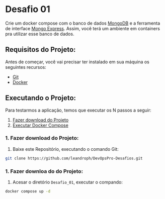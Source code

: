 # Desafio 01

Crie um docker compose com o banco de dados [MongoDB](https://www.mongodb.com/) e a ferramenta de interface [Mongo Express](https://github.com/mongo-express/mongo-express). 
Assim, você terá um ambiente em containers pra utilizar esse banco de dados.

## Requisitos do Projeto:

Antes de começar, você vai precisar ter instalado em sua máquina os seguintes recursos:

- [Git](https://git-scm.com/downloads)
- [Docker](https://docs.docker.com/get-docker/)

## Executando o Projeto:

Para testarmos a aplicação, temos que executar os N passos a seguir:

1. [Fazer download do Projeto](#download-github)
2. [Executar Docker Compose](#docker-compose)

<a name="download-github"></a>
### 1. Fazer download do Projeto:
 1. Baixe este Repositório, executando o comando Git:
```bash
git clone https://github.com/leandroph/DevOpsPro-Desafios.git
```

<a name="docker-compose"></a>
### 1. Fazer downloa do do Projeto:
1. Acesar o diretório `Desafio_01`, executar o compando:
```bash
docker compose up -d
```
